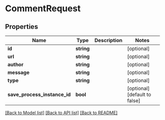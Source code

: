 # CommentRequest

## Properties
Name | Type | Description | Notes
------------ | ------------- | ------------- | -------------
**id** | **string** |  | [optional] 
**url** | **string** |  | [optional] 
**author** | **string** |  | [optional] 
**message** | **string** |  | [optional] 
**type** | **string** |  | [optional] 
**save_process_instance_id** | **bool** |  | [optional] [default to false]

[[Back to Model list]](../README.md#documentation-for-models) [[Back to API list]](../README.md#documentation-for-api-endpoints) [[Back to README]](../README.md)


